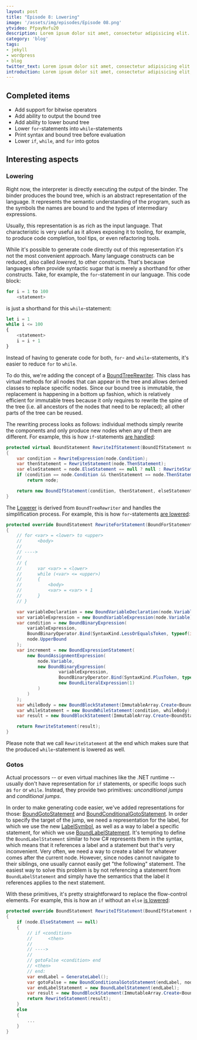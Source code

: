 ```yaml
---
layout: post
title: "Episode 8: Lowering"
image: '/assets/img/episodes/Episode 08.png'
ytvideo: PfpayNvfu20
description: Lorem ipsum dolor sit amet, consectetur adipisicing elit.
category: 'blog'
tags:
- jekyll
- wordpress
- blog
twitter_text: Lorem ipsum dolor sit amet, consectetur adipisicing elit.
introduction: Lorem ipsum dolor sit amet, consectetur adipisicing elit, sed do eiusmod tempor incididunt ut labore et dolore magna aliqua.
---
```


## Completed items

* Add support for bitwise operators
* Add ability to output the bound tree
* Add ability to lower bound tree
* Lower `for`-statements into `while`-statements
* Print syntax and bound tree before evaluation
* Lower `if`, `while`, and `for` into gotos

## Interesting aspects

### Lowering

Right now, the interpreter is directly executing the output of the binder. The
binder produces the bound tree, which is an abstract representation of the
language. It represents the semantic understanding of the program, such as the
symbols the names are bound to and the types of intermediary expressions.

Usually, this representation is as rich as the input language. That
characteristic is very useful as it allows exposing it to tooling, for example,
to produce code completion, tool tips, or even refactoring tools.

While it's possible to generate code directly out of this representation it's
not the most convenient approach. Many language constructs can be reduced, also
called *lowered*, to other constructs. That's because languages often provide
syntactic sugar that is merely a shorthand for other constructs. Take, for
example, the `for`-statement in our language. This code block:

```js
for i = 1 to 100
    <statement>
```

is just a shorthand for this `while`-statement:

```js
let i = 1
while i <= 100
{
    <statement>
    i = i + 1
}
```

Instead of having to generate code for both, `for`- and `while`-statements, it's
easier to reduce `for` to `while`.

To do this, we're adding the concept of a [BoundTreeRewriter]. This class has
virtual methods for all nodes that can appear in the tree and allows derived
classes to replace specific nodes. Since our bound tree is immutable, the
replacement is happening in a bottom up fashion, which is relatively efficient
for immutable trees because it only requires to rewrite the spine of the tree
(i.e. all ancestors of the nodes that need to be replaced); all other parts of
the tree can be reused.

The rewriting process looks as follows: individual methods simply rewrite the
components and only produce new nodes when any of them are different. For
example, this is how `if`-statements [are handled][if-node]:

```C#
protected virtual BoundStatement RewriteIfStatement(BoundIfStatement node)
{
    var condition = RewriteExpression(node.Condition);
    var thenStatement = RewriteStatement(node.ThenStatement);
    var elseStatement = node.ElseStatement == null ? null : RewriteStatement(node.ElseStatement);
    if (condition == node.Condition && thenStatement == node.ThenStatement && elseStatement == node.ElseStatement)
        return node;

    return new BoundIfStatement(condition, thenStatement, elseStatement);
}
```

The [Lowerer] is derived from `BoundTreeRewriter` and handles the simplification
process. For example, this is how `for`-statements [are lowered][for-lowering]:

```C#
protected override BoundStatement RewriteForStatement(BoundForStatement node)
{
    // for <var> = <lower> to <upper>
    //      <body>
    //
    // ---->
    //
    // {
    //      var <var> = <lower>
    //      while (<var> <= <upper>)
    //      {
    //          <body>
    //          <var> = <var> + 1
    //      }
    // }

    var variableDeclaration = new BoundVariableDeclaration(node.Variable, node.LowerBound);
    var variableExpression = new BoundVariableExpression(node.Variable);
    var condition = new BoundBinaryExpression(
        variableExpression,
        BoundBinaryOperator.Bind(SyntaxKind.LessOrEqualsToken, typeof(int), typeof(int)),
        node.UpperBound
    );
    var increment = new BoundExpressionStatement(
        new BoundAssignmentExpression(
            node.Variable,
            new BoundBinaryExpression(
                    variableExpression,
                    BoundBinaryOperator.Bind(SyntaxKind.PlusToken, typeof(int), typeof(int)),
                    new BoundLiteralExpression(1)
            )
        )
    );
    var whileBody = new BoundBlockStatement(ImmutableArray.Create<BoundStatement>(node.Body, increment));
    var whileStatement = new BoundWhileStatement(condition, whileBody);
    var result = new BoundBlockStatement(ImmutableArray.Create<BoundStatement>(variableDeclaration, whileStatement));

    return RewriteStatement(result);
}
```

Please note that we call `RewriteStatement` at the end which makes sure that the
produced `while`-statement is lowered as well.

[BoundTreeRewriter]: https://github.com/terrajobst/minsk/blob/93d972db2d473b1e6bf5fb80ccbe0c3ddc0037d2/src/Minsk/CodeAnalysis/Binding/BoundTreeRewriter.cs
[Lowerer]: https://github.com/terrajobst/minsk/blob/93d972db2d473b1e6bf5fb80ccbe0c3ddc0037d2/src/Minsk/CodeAnalysis/Lowering/Lowerer.cs
[if-node]: https://github.com/terrajobst/minsk/blob/93d972db2d473b1e6bf5fb80ccbe0c3ddc0037d2/src/Minsk/CodeAnalysis/Binding/BoundTreeRewriter.cs#L73-L82
[for-lowering]: https://github.com/terrajobst/minsk/blob/93d972db2d473b1e6bf5fb80ccbe0c3ddc0037d2/src/Minsk/CodeAnalysis/Lowering/Lowerer.cs#L144-L182

### Gotos

Actual processors -- or even virtual machines like the .NET runtime -- usually
don't have representation for `if` statements, or specific loops such as `for`
or `while`. Instead, they provide two primitives: *unconditional jumps* and
*conditional jumps*.

In order to make generating code easier, we've added representations for those:
[BoundGotoStatement] and [BoundConditionalGotoStatement]. In order to specify
the target of the jump, we need a representation for the label, for which we use
the new [LabelSymbol], as well as a way to label a specific statement, for which
we use [BoundLabelStatement]. It's tempting to define the `BoundLabelStatement`
similar to how C# represents them in the syntax, which means that it references
a label and a statement but that's very inconvenient. Very often, we need a way
to create a label for whatever comes after the current node. However, since
nodes cannot navigate to their siblings, one usually cannot easily get "the
following" statement. The easiest way to solve this problem is by not
referencing a statement from `BoundLabelStatement` and simply have the semantics
that the label it references applies to the next statement.

With these primitives, it's pretty straightforward to replace the flow-control
elements. For example, this is how an `if` without an `else` [is
lowered][if-lowering]:

```C#
protected override BoundStatement RewriteIfStatement(BoundIfStatement node)
{
    if (node.ElseStatement == null)
    {
        // if <condition>
        //      <then>
        //
        // ---->
        //
        // gotoFalse <condition> end
        // <then>
        // end:
        var endLabel = GenerateLabel();
        var gotoFalse = new BoundConditionalGotoStatement(endLabel, node.Condition, true);
        var endLabelStatement = new BoundLabelStatement(endLabel);
        var result = new BoundBlockStatement(ImmutableArray.Create<BoundStatement>(gotoFalse, node.ThenStatement, endLabelStatement));
        return RewriteStatement(result);
    }
    else
    {
        ...
    }
}
```

[BoundGotoStatement]: https://github.com/terrajobst/minsk/blob/93d972db2d473b1e6bf5fb80ccbe0c3ddc0037d2/src/Minsk/CodeAnalysis/Binding/BoundGotoStatement.cs
[BoundConditionalGotoStatement]: https://github.com/terrajobst/minsk/blob/93d972db2d473b1e6bf5fb80ccbe0c3ddc0037d2/src/Minsk/CodeAnalysis/Binding/BoundConditionalGotoStatement.cs
[BoundLabelStatement]: https://github.com/terrajobst/minsk/blob/93d972db2d473b1e6bf5fb80ccbe0c3ddc0037d2/src/Minsk/CodeAnalysis/Binding/BoundLabelStatement.cs
[LabelSymbol]: https://github.com/terrajobst/minsk/blob/93d972db2d473b1e6bf5fb80ccbe0c3ddc0037d2/src/Minsk/CodeAnalysis/LabelSymbol.cs
[if-lowering]: https://github.com/terrajobst/minsk/blob/93d972db2d473b1e6bf5fb80ccbe0c3ddc0037d2/src/Minsk/CodeAnalysis/Lowering/Lowerer.cs#L56-L71